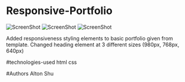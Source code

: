 # Responsive-Portfolio
![ScreenShot](starter/assets/images/re980)
![ScreenShot](starter/assets/images/re768)
![ScreenShot](starter/assets/images/re640)

Added responsiveness styling elements to basic portfolio given from template. Changed heading element at 3 different sizes (980px, 768px, 640px)

#technologies-used
html
css

#Authors
Alton Shu